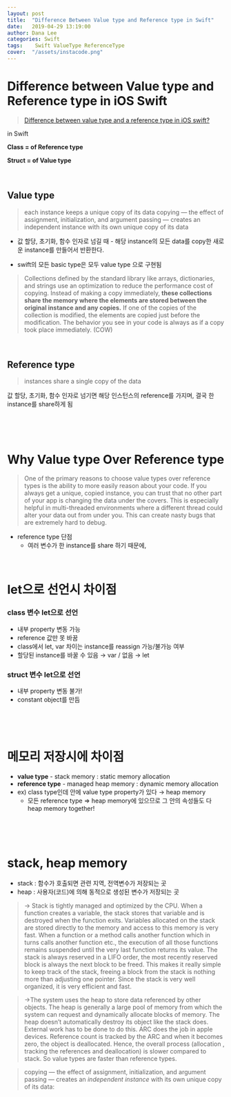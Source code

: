 ```yaml
---
layout: post
title:  "Difference Between Value type and Reference type in Swift"
date:   2019-04-29 13:19:00
author: Dana Lee
categories: Swift
tags:    Swift ValueType ReferenceType
cover:  "/assets/instacode.png"
---
```


# Difference between Value type and Reference type in iOS Swift

> [Difference between value type and a reference type in iOS swift?](https://medium.com/@abhimuralidharan/difference-between-value-type-and-a-reference-type-in-ios-swift-18cb5145ad7a)

in Swift

**Class = of Reference type**

**Struct = of Value type**

&nbsp;

## Value type

> each instance keeps a unique copy of its data
copying — the effect of assignment, initialization, and argument passing — creates an independent instance with its own unique copy of its data

- 값 할당, 초기화, 함수 인자로 넘길 때 - 해당 instance의 모든 data를 copy한 새로운 instance를 만들어서 반환한다.

- swift의 모든 basic type은 모두 value type 으로 구현됨

> Collections defined by the standard library like arrays, dictionaries, and strings use an optimization to reduce the performance cost of copying. Instead of making a copy immediately, **these collections share the memory where the elements are stored between the original instance and any copies.** If one of the copies of the collection is modified, the elements are copied just before the modification. The behavior you see in your code is always as if a copy took place immediately.  (COW)

&nbsp;

## Reference type

> instances share a single copy of the data

값 할당, 초기화, 함수 인자로 넘기면 해당 인스턴스의 reference를 가지며, 결국 한 instance를 share하게 됨

&nbsp;

&nbsp;

# Why Value type Over Reference type

> One of the primary reasons to choose value types over reference types is the ability to more easily reason about your code. If you always get a unique, copied instance, you can trust that no other part of your app is changing the data under the covers. This is especially helpful in multi-threaded environments where a different thread could alter your data out from under you. This can create nasty bugs that are extremely hard to debug.

- reference type 단점
    - 여러 변수가 한 instance를 share 하기 때문에,

&nbsp;

# let으로 선언시 차이점

### class 변수 let으로 선언

- 내부 property 변동 가능
- reference 값만 못 바꿈
- class에서 let, var 차이는 instance를 reassign 가능/불가능 여부
- 할당된 instance를 바꿀 수 있음 → var / 없음 → let

### struct 변수 let으로 선언

- 내부 property 변동 불가!
- constant object를 만듬

&nbsp;

&nbsp;

# 메모리 저장시에 차이점

- **value type** - stack memory : static memory allocation
- **reference type** - managed heap memory : dynamic memory allocation
- ex) class type인데 안에 value type property가 있다 → heap memory
    - 모든 reference type ⇒ heap memory에 있으므로 그 안의 속성들도 다 heap memory together!

&nbsp;

&nbsp;

# stack, heap memory

- stack : 함수가 호출되면 관련 지역, 전역변수가 저장되는 곳
- heap : 사용자(코드)에 의해 동적으로 생성된 변수가 저장되는 곳

> → Stack is tightly managed and optimized by the CPU. When a function creates a variable, the stack stores that variable and is destroyed when the function exits. Variables allocated on the stack are stored directly to the memory and access to this memory is very fast. When a function or a method calls another function which in turns calls another function etc., the execution of all those functions remains suspended until the very last function returns its value. The stack is always reserved in a LIFO order, the most recently reserved block is always the next block to be freed. This makes it really simple to keep track of the stack, freeing a block from the stack is nothing more than adjusting one pointer. Since the stack is very well organized, it is very efficient and fast.

> →The system uses the heap to store data referenced by other objects. The heap is generally a large pool of memory from which the system can request and dynamically allocate blocks of memory. The heap doesn’t automatically destroy its object like the stack does. External work has to be done to do this. ARC does the job in apple devices. Reference count is tracked by the ARC and when it becomes zero, the object is deallocated. Hence, the overall process (allocation , tracking the references and deallocation) is slower compared to stack. So value types are faster than reference types.

> copying — the effect of assignment, initialization, and argument passing — creates an *independent instance* with its own unique copy of its data:

